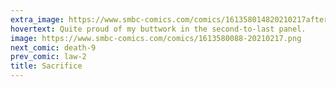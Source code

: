 ```yaml
---
extra_image: https://www.smbc-comics.com/comics/161358014820210217after.png
hovertext: Quite proud of my buttwork in the second-to-last panel.
image: https://www.smbc-comics.com/comics/1613580088-20210217.png
next_comic: death-9
prev_comic: law-2
title: Sacrifice
---
```


